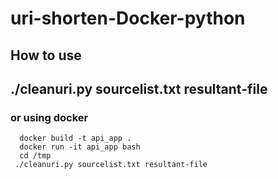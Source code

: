 # uri-shorten-Docker-python

## How to use 
## ./cleanuri.py sourcelist.txt resultant-file
### or using docker 
```
  docker build -t api_app .
  docker run -it api_app bash
  cd /tmp
 ./cleanuri.py sourcelist.txt resultant-file
 ```
